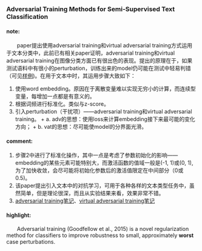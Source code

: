 ### Adversarial Training Methods for Semi-Supervised Text Classification

#### note:
&emsp;&emsp;paper提出使用adversarial training和virtual adversarial training方式运用于文本分类中，此前已有相关paper证明，adversarial training和virtual adversarial training在图像分类方面已有很出色的表现。提出的原理在于，如果测试语料中有很小的perturbation，训练出来的model仍可能在测试中轻易判错（可见[样例](https://blog.openai.com/adversarial-example-research/))。在用于文本中时，其运用步骤大致如下：
  
  1. 使用word embedding。原因在于离散变量难以实现无穷小的计算，而连续型变量，每增加一点都是有意义的。
  2. 根据词频进行标准化。类似与z-score。
  3. 引入perturbation（干扰项）——adversarial training和virtual adversarial training。
    + a. adv的思想：使用loss来计算embedding接下来最可能的变化方向；
    + b. vat的思想：尽可能使model的分界面光滑。

#### comment:
  1. 步骤2中进行了标准化操作，其中一点是考虑了参数初始化的影响——embedding的某些元素可能特别大，而激活函数的值域一般是(-1, 1)或(0, 1), 为了加快收敛，会尽可能将初始化参数后的激活值限定在中间部分（0或0.5)。
  2. 该paper提出引入文本中的对抗学习，可用于各种各样的文本类型任务中，虽然简单，但是理论很深，而且从实验结果来看，效果非常不错。
  3. [adversarial training笔记](https://github.com/xwzhong/papernote/blob/master/regularization/Explaining%20and%20Harnessing%20Adversarial%20Examples.md)、[virtual adversarial training笔记](https://github.com/xwzhong/papernote/blob/master/regularization/Distributional%20Smoothing%20with%20Virtual%20Adversarial%20Training.md)

#### highlight:
&emsp;&emsp;Adversarial training (Goodfellow et al., 2015) is a novel regularization method for classifiers to improve robustness to small, approximately **worst** case perturbations.
